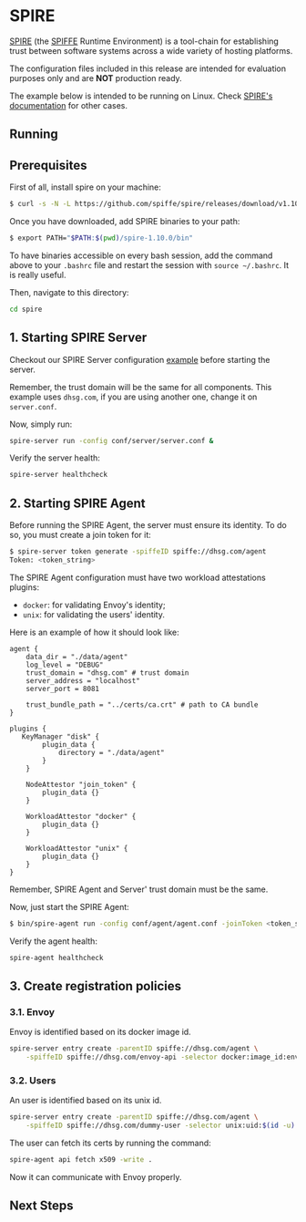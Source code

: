 # SPIRE

[SPIRE](https://github.com/spiffe/spire) (the [SPIFFE](https://github.com/spiffe/spiffe) Runtime Environment) is a tool-chain for establishing trust between software systems across a wide variety of hosting platforms.

The configuration files included in this release are intended for evaluation
purposes only and are **NOT** production ready.

The example below is intended to be running on Linux. Check [SPIRE's documentation](https://spiffe.io/docs/latest/try/) for other cases.

## Running

## Prerequisites

First of all, install spire on your machine:

```bash
$ curl -s -N -L https://github.com/spiffe/spire/releases/download/v1.10.0/spire-1.10.0-linux-amd64-musl.tar.gz | tar xz
```

Once you have downloaded, add SPIRE binaries to your path:

```bash
$ export PATH="$PATH:$(pwd)/spire-1.10.0/bin"
```

To have binaries accessible on every bash session, add the command above to your `.bashrc` file and restart the session with `source ~/.bashrc`. It is really useful.

Then, navigate to this directory:

```bash
cd spire 
```

## 1. Starting SPIRE Server

Checkout our SPIRE Server configuration [example](https://github.com/davihsg/tcc/blob/main/spire/conf/server/server.conf) before starting the server.

Remember, the trust domain will be the same for all components. This example uses `dhsg.com`, if you are using another one, change it on `server.conf`.

Now, simply run:

```bash
spire-server run -config conf/server/server.conf &
```

Verify the server health:

```bash
spire-server healthcheck
```

## 2. Starting SPIRE Agent

Before running the SPIRE Agent, the server must ensure its identity. To do so, you must create a join token for it:

```bash
$ spire-server token generate -spiffeID spiffe://dhsg.com/agent
Token: <token_string>
```

The SPIRE Agent configuration must have two workload attestations plugins:

- `docker`: for validating Envoy's identity;
- `unix`: for validating the users' identity.

Here is an example of how it should look like:

```
agent {
    data_dir = "./data/agent"
    log_level = "DEBUG"
    trust_domain = "dhsg.com" # trust domain
    server_address = "localhost"
    server_port = 8081

    trust_bundle_path = "../certs/ca.crt" # path to CA bundle
}

plugins {
   KeyManager "disk" {
        plugin_data {
            directory = "./data/agent"
        }
    }

    NodeAttestor "join_token" {
        plugin_data {}
    }

    WorkloadAttestor "docker" {
        plugin_data {}
    }

    WorkloadAttestor "unix" {
        plugin_data {}
    }
}
```

Remember, SPIRE Agent and Server' trust domain must be the same.


Now, just start the SPIRE Agent:

```bash
$ bin/spire-agent run -config conf/agent/agent.conf -joinToken <token_string> &
```

Verify the agent health:

```bash
spire-agent healthcheck
```

## 3. Create registration policies

### 3.1. Envoy

Envoy is identified based on its docker image id.

```bash
spire-server entry create -parentID spiffe://dhsg.com/agent \
    -spiffeID spiffe://dhsg.com/envoy-api -selector docker:image_id:envoyproxy/envoy:contrib-v1.29.1
```

### 3.2. Users

An user is identified based on its unix id.

```bash
spire-server entry create -parentID spiffe://dhsg.com/agent \
    -spiffeID spiffe://dhsg.com/dummy-user -selector unix:uid:$(id -u)
```

The user can fetch its certs by running the command:

```bash
spire-agent api fetch x509 -write .
```

Now it can communicate with Envoy properly.

## Next Steps
